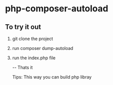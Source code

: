 # php-composer-autoload

To try it out
-----------------
1. git clone the project

2. run composer dump-autoload

3. run the index.php file

    -- Thats it
    
    Tips: This way you can build php libray
